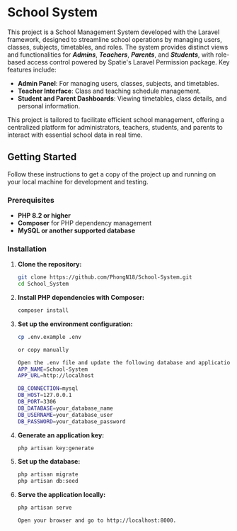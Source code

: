# School System

This project is a School Management System developed with the Laravel framework, designed to streamline school operations by managing users, classes, subjects, timetables, and roles. The system provides distinct views and functionalities for **_Admins_**, **_Teachers_**, **_Parents_**, and **_Students_**, with role-based access control powered by Spatie's Laravel Permission package. Key features include:

-   **Admin Panel**: For managing users, classes, subjects, and timetables.
-   **Teacher Interface**: Class and teaching schedule management.
-   **Student and Parent Dashboards**: Viewing timetables, class details, and personal information.

This project is tailored to facilitate efficient school management, offering a centralized platform for administrators, teachers, students, and parents to interact with essential school data in real time.

## Getting Started

Follow these instructions to get a copy of the project up and running on your local machine for development and testing.

### Prerequisites

-   **PHP 8.2 or higher**
-   **Composer** for PHP dependency management
-   **MySQL or another supported database**

### Installation

1. **Clone the repository:**

    ```bash
    git clone https://github.com/PhongN18/School-System.git
    cd School_System

    ```

2. **Install PHP dependencies with Composer:**

    ```bash
    composer install

    ```

3. **Set up the environment configuration:**

    ```bash
    cp .env.example .env

    or copy manually

    Open the .env file and update the following database and application settings as needed:
    APP_NAME=School-System
    APP_URL=http://localhost

    DB_CONNECTION=mysql
    DB_HOST=127.0.0.1
    DB_PORT=3306
    DB_DATABASE=your_database_name
    DB_USERNAME=your_database_user
    DB_PASSWORD=your_database_password

    ```

4. **Generate an application key:**

    ```bash
    php artisan key:generate

    ```

5. **Set up the database:**

    ```bash
    php artisan migrate
    php artisan db:seed

    ```

6. **Serve the application locally:**

    ```bash
    php artisan serve

    Open your browser and go to http://localhost:8000.
    ```
